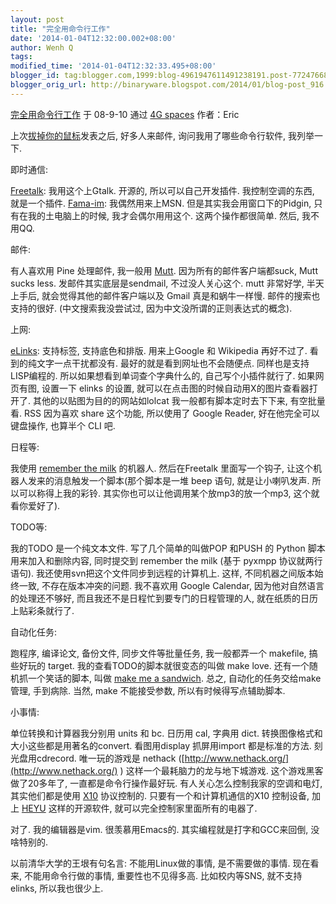 ```yaml
---
layout: post
title: "完全用命令行工作"
date: '2014-01-04T12:32:00.002+08:00'
author: Wenh Q
tags:
modified_time: '2014-01-04T12:32:33.495+08:00'
blogger_id: tag:blogger.com,1999:blog-4961947611491238191.post-7724766874286605118
blogger_orig_url: http://binaryware.blogspot.com/2014/01/blog-post_916.html
---
```

[完全用命令行工作](http://blog.youxu.info/2008/09/10/gtd-by-cli/)
于 08-9-10 通过 [4G spaces](http://blog.youxu.info/) 作者：Eric

上次[拔掉你的鼠标](http://blog.youxu.info/2008/09/04/unplug-your-mouse/)发表之后,
好多人来邮件, 询问我用了哪些命令行软件, 我列举一下.

即时通信:

[Freetalk](http://www.gnu.org/software/freetalk/): 我用这个上Gtalk.
开源的, 所以可以自己开发插件. 我控制空调的东西, 就是一个插件.
 [Fama-im](http://www.fama-im.org/): 我偶然用来上MSN.
但是其实我会用窗口下的Pidgin, 只有在我的土电脑上的时候,
我才会偶尔用用这个. 这两个操作都很简单. 然后, 我不用QQ.

邮件:

有人喜欢用 Pine 处理邮件, 我一般用 [Mutt](http://www.mutt.org/).
因为所有的邮件客户端都suck, Mutt sucks less. 发邮件其实底层是sendmail,
不过没人关心这个. mutt 非常好学, 半天上手后,
就会觉得其他的邮件客户端以及 Gmail 真是和蜗牛一样慢.
邮件的搜索也支持的很好. (中文搜索我没尝试过,
因为中文没所谓的正则表达式的概念).

上网:

[eLinks](http://elinks.or.cz/): 支持标签, 支持底色和排版. 用来上Google
和 Wikipedia 再好不过了. 看到的纯文字一点干扰都没有.
最好的就是看到网址也不会随便点. 同样也是支持LISP编程的.
所以如果想看到单词查个字典什么的, 自己写个小插件就行了. 如果网页有图,
设置一下 elinks 的设置, 就可以在点击图的时候自动用X的图片查看器打开了.
其他的以贴图为目的的网站如lolcat 我一般都有脚本定时去下下来, 有空批量看.
RSS 因为喜欢 share 这个功能, 所以使用了 Google Reader,
好在他完全可以键盘操作, 也算半个 CLI 吧.

日程等:

我使用 [remember the milk](http://www.rememberthemilk.com/) 的机器人.
然后在Freetalk 里面写一个钩子,
让这个机器人发来的消息触发一个脚本(那个脚本是一堆 beep 语句,
就是让小喇叭发声. 所以可以称得上我的彩铃.
其实你也可以让他调用某个放mp3的放一个mp3, 这个就看你爱好了).

TODO等:

我的TODO 是一个纯文本文件. 写了几个简单的叫做POP 和PUSH 的 Python
脚本用来加入和删除内容, 同时提交到 remember the milk (基于 pyxmpp
协议就两行语句). 我还使用svn把这个文件同步到远程的计算机上. 这样,
不同机器之间版本始终一致, 不存在版本冲突的问题. 我不喜欢用 Google
Calendar, 因为他对自然语言的处理还不够好,
而且我还不是日程忙到要专门的日程管理的人, 就在纸质的日历上贴彩条就行了.

自动化任务:

跑程序, 编译论文, 备份文件, 同步文件等批量任务, 我一般都弄一个 makefile,
搞些好玩的 target. 我的查看TODO的脚本就很变态的叫做 make love.
还有一个随机抓一个笑话的脚本, 叫做 [make me a
sandwich](http://xkcd.com/149/). 总之, 自动化的任务交给make 管理,
手到病除. 当然, make 不能接受参数, 所以有时候得写点辅助脚本.

小事情:

单位转换和计算器我分别用 units 和 bc. 日历用 cal, 字典用 dict.
转换图像格式和大小这些都是用著名的convert. 看图用display 抓屏用import
都是标准的方法. 刻光盘用cdrecord. 唯一玩的游戏是 nethack
([http://www.nethack.org/](http://www.nethack.org/) )
这样一个最耗脑力的龙与地下城游戏. 这个游戏黑客做了20多年了,
一直都是命令行操作最好玩. 有人关心怎么控制我家的空调和电灯,
其实他们都是使用
[X10](http://en.wikipedia.org/wiki/X10_(industry_standard)) 协议控制的.
只要有一个和计算机通信的X10 控制设备, 加上 [HEYU](http://heyu.org/)
这样的开源软件, 就可以完全控制家里面所有的电器了.

对了. 我的编辑器是vim. 很羡慕用Emacs的. 其实编程就是打字和GCC来回倒,
没啥特别的.

以前清华大学的王垠有句名言: 不能用Linux做的事情, 是不需要做的事情.
现在看来, 不能用命令行做的事情, 重要性也不见得多高. 比如校内等SNS,
就不支持 elinks, 所以我也很少上.
